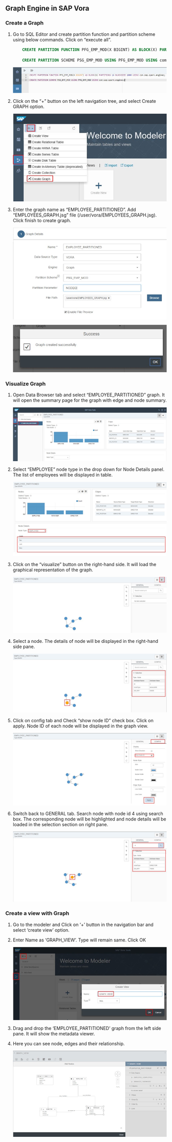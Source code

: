
## Graph Engine in SAP Vora

### Create a Graph

1. Go to SQL Editor and create partition function and partition scheme using below commands. Click on “execute all”.

   ```sql
       CREATE PARTITION FUNCTION PFG_EMP_MOD(X BIGINT) AS BLOCK(X) PARTITIONS 16 BLOCKSIZE 1000 USING com.sap.spark.engines;

       CREATE PARTITION SCHEME PSG_EMP_MOD USING PFG_EMP_MOD USING com.sap.spark.engines
   ```
   
   ![Alt text](./images/1.jpg "Optional title")
   
2. Click on the “+” button on the left navigation tree, and select Create GRAPH option. 

   ![Alt text](./images/2.jpg "Optional title")
 
3. Enter the graph name as “EMPLOYEE_PARTITIONED”. Add “EMPLOYEES_GRAPH.jsg” file (/user/vora/EMPLOYEES_GRAPH.jsg). Click finish to create graph.

   ![Alt text](./images/3.jpg "Optional title")
 
   ![Alt text](./images/4.jpg "Optional title")
### Visualize Graph

1. Open Data Browser tab and select “EMPLOYEE_PARTITIONED” graph. It will open the summary page for the graph with edge and node summary.

   ![Alt text](./images/5.jpg "Optional title")
 
2. Select “EMPLOYEE” node type in the drop down for Node Details panel. The list of employees will be displayed in table.

   ![Alt text](./images/6.jpg "Optional title")
 
3. Click on the “visualize” button on the right-hand side. It will load the graphical representation of the graph.

   ![Alt text](./images/7.jpg "Optional title")
 
4. Select a node. The details of node will be displayed in the right-hand side pane.

   ![Alt text](./images/8.jpg "Optional title")
 
5. Click on config tab and Check “show node ID” check box. Click on apply. Node ID of each node will be displayed in the graph view.

   ![Alt text](./images/9.jpg "Optional title")
 
6. Switch back to GENERAL tab. Search node with node id 4 using search box. The corresponding node will be highlighted and node details will be loaded in the selection section on right pane.

   ![Alt text](./images/10.jpg "Optional title")
 
### Create a view with Graph

1. Go to the modeler and  Click on ‘+’ button in the navigation bar and select ‘create view’ option.
2. Enter Name as ‘GRAPH_VIEW’. Type will remain same. Click OK

   ![Alt text](./images/11.jpg "Optional title")
 
3. Drag and drop the ‘EMPLOYEE_PARTITIONED’ graph from the left side pane. It will show the metadata viewer. 
4. Here you can see node, edges and their relationship.

   ![Alt text](./images/12.jpg "Optional title")
